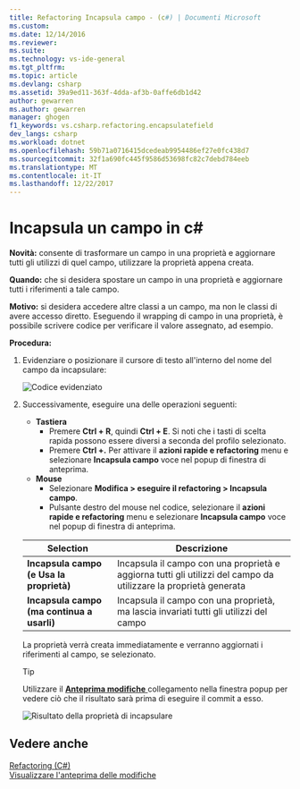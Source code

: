 ```yaml
---
title: Refactoring Incapsula campo - (c#) | Documenti Microsoft
ms.custom: 
ms.date: 12/14/2016
ms.reviewer: 
ms.suite: 
ms.technology: vs-ide-general
ms.tgt_pltfrm: 
ms.topic: article
ms.devlang: csharp
ms.assetid: 39a9ed11-363f-4dda-af3b-0affe6db1d42
author: gewarren
ms.author: gewarren
manager: ghogen
f1_keywords: vs.csharp.refactoring.encapsulatefield
dev_langs: csharp
ms.workload: dotnet
ms.openlocfilehash: 59b71a0716415dcedeab9954486ef27e0fc438d7
ms.sourcegitcommit: 32f1a690fc445f9586d53698fc82c7debd784eeb
ms.translationtype: MT
ms.contentlocale: it-IT
ms.lasthandoff: 12/22/2017
---
```

# <a name="encapsulate-a-field-in-c"></a>Incapsula un campo in c# #
**Novità:** consente di trasformare un campo in una proprietà e aggiornare tutti gli utilizzi di quel campo, utilizzare la proprietà appena creata.

**Quando:** che si desidera spostare un campo in una proprietà e aggiornare tutti i riferimenti a tale campo.  

**Motivo:** si desidera accedere altre classi a un campo, ma non le classi di avere accesso diretto.  Eseguendo il wrapping di campo in una proprietà, è possibile scrivere codice per verificare il valore assegnato, ad esempio.

**Procedura:**

1. Evidenziare o posizionare il cursore di testo all'interno del nome del campo da incapsulare:

   ![Codice evidenziato](media/encapsulate_highlight.png)

1. Successivamente, eseguire una delle operazioni seguenti:
   * **Tastiera**
     * Premere **Ctrl + R**, quindi **Ctrl + E**.  Si noti che i tasti di scelta rapida possono essere diversi a seconda del profilo selezionato.
     * Premere **Ctrl +.** Per attivare il **azioni rapide e refactoring** menu e selezionare **Incapsula campo** voce nel popup di finestra di anteprima.
   * **Mouse**
     * Selezionare **Modifica > eseguire il refactoring > Incapsula campo**.
     * Pulsante destro del mouse nel codice, selezionare il **azioni rapide e refactoring** menu e selezionare **Incapsula campo** voce nel popup di finestra di anteprima.

   Selection | Descrizione
   --------- | -----------
   **Incapsula campo (e Usa la proprietà)** | Incapsula il campo con una proprietà e aggiorna tutti gli utilizzi del campo da utilizzare la proprietà generata
   **Incapsula campo (ma continua a usarli)** | Incapsula il campo con una proprietà, ma lascia invariati tutti gli utilizzi del campo

   La proprietà verrà creata immediatamente e verranno aggiornati i riferimenti al campo, se selezionato.

   > [!TIP]
   > Utilizzare il [ **Anteprima modifiche** ](../../ide/preview-changes.md) collegamento nella finestra popup per vedere ciò che il risultato sarà prima di eseguire il commit a esso.

   ![Risultato della proprietà di incapsulare](media/encapsulate_result.png)

## <a name="see-also"></a>Vedere anche  
[Refactoring (C#)](../refactoring-csharp.md)  
[Visualizzare l'anteprima delle modifiche](../../ide/preview-changes.md)